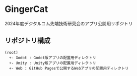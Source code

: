 # GingerCat
2024年度デジタルコム先端技術研究会のアプリ公開用リポジトリ

## リポジトリ構成
```
(root)
  +- Godot : Godot版アプリの配置用ディレクトリ
  +- Unity : Unity版アプリの配置用ディレクトリ
  +- Web : GitHub Pagesで公開するWebアプリの配置用ディレクトリ
```
